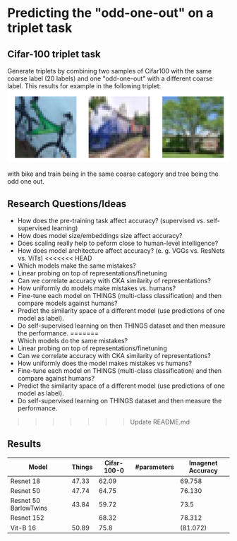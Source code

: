 
# Predicting the "odd-one-out" on a triplet task

## Cifar-100 triplet task
Generate triplets by combining two samples of Cifar100 with the same coarse label (20 labels) and one "odd-one-out" 
with a different coarse label. This results for example in the following triplet:
![](images/cifar_triplet_0.png)

with bike and train being in the same coarse category and tree being the odd one out.


## Research Questions/Ideas
* How does the pre-training task affect accuracy? (supervised vs. self-supervised learning)
* How does model size/embeddings size affect accuracy?
* Does scaling really help to peform close to human-level intelligence?
* How does model architecture affect accuracy? (e. g. VGGs vs. ResNets vs. ViTs)
<<<<<<< HEAD
* Which models make the same mistakes?
* Linear probing on top of representations/finetuning
* Can we correlate accuracy with CKA similarity of representations?
* How uniformly do models make mistakes vs. humans?
* Fine-tune each model on THINGS (multi-class classification) and then compare models against humans?
* Predict the similarity space of a different model (use predictions of one model as label).
* Do self-supervised learning on then THINGS dataset and then measure the performance.
=======
* Which models do the same mistakes?
* Linear probing on top of representations/finetuning
* Can we correlate accuracy with CKA similarity of representations?
* How uniformly does the model makes mistakes vs humans?
* Fine-tune each model on THINGS (multi-class classification) and then compare against humans?
* Predict the similarity space of a different model (use predictions of one model as label).
* Do self-supervised learning on THINGS dataset and then measure the performance.
>>>>>>> Update README.md

## Results
| Model                 | Things | Cifar-100-0 | #parameters | Imagenet Accuracy |
|-----------------------|--------|-------------|-------------|-------------------|
| Resnet 18             | 47.33  | 62.09       |             | 69.758            |
| Resnet 50             | 47.74  | 64.75       |             | 76.130            |
| Resnet 50 BarlowTwins | 43.84  | 59.72       |             | 73.5              |
| Resnet 152            |        | 68.32       |             | 78.312            |
| Vit-B 16              | 50.89  | 75.8        |             | (81.072)          |
